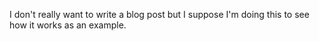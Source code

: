 I don't really want to write a blog post but I suppose I'm doing this to see how it works as an example.
